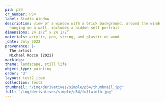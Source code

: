 ```yaml
---
pid: p54
cr_number: P54
label: Studio Window
description: view of a window with a brick background. around the window are posters
  hanging on a wall. includes a hidden self portrait
dimensions: 24 1/2” x 24 1/2”
materials: acrylic, pen, string, and plastic on wood
_date: July 2022
provenance: |-
  The artist
  Michael Rocco (2022)
markings: 
theme: landscape, still life
object_type: painting
order: '3'
layout: test2_item
collection: test2
thumbnail: "/img/derivatives/simple/p54/thumbnail.jpg"
full: "/img/derivatives/simple/p54/fullwidth.jpg"
---
```

